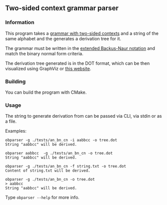 ## Two-sided context grammar parser

### Information

This program takes a  [grammar with two-sided contexts](https://arxiv.org/abs/1405.5598)
and a string of the same alphabet and the generates a derivation tree for it.

The grammar must be written in the [extended Backus-Naur notation](https://users.utu.fi/mikbar/pub/TUCSDissertationD204.pdf)
and match the binary normal form criteria.

The derivation tree generated is in the DOT format,
which can be then visualized using GraphViz or [this website](https://dreampuf.github.io/GraphvizOnline/).

### Building

You can build the program with CMake. 

### Usage

The string to generate derivation from can be passed via CLI, via stdin or as a file.

Examples:

```
obparser -g ./tests/an_bn_cn -i aabbcc -o tree.dot
String "aabbcc" will be derived.

obparser aabbcc  -g ./tests/an_bn_cn -o tree.dot
String "aabbcc" will be derived.

obparser -g ./tests/an_bn_cn -f string.txt -o tree.dot
Content of string.txt will be derived.

obparser -g ./tests/an_bn_cn -o tree.dot
> aabbcc
String "aabbcc" will be derived.
```

Type `obparser --help` for more info.
